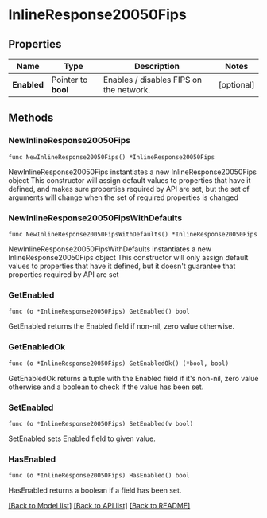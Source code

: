 # InlineResponse20050Fips

## Properties

Name | Type | Description | Notes
------------ | ------------- | ------------- | -------------
**Enabled** | Pointer to **bool** | Enables / disables FIPS on the network. | [optional] 

## Methods

### NewInlineResponse20050Fips

`func NewInlineResponse20050Fips() *InlineResponse20050Fips`

NewInlineResponse20050Fips instantiates a new InlineResponse20050Fips object
This constructor will assign default values to properties that have it defined,
and makes sure properties required by API are set, but the set of arguments
will change when the set of required properties is changed

### NewInlineResponse20050FipsWithDefaults

`func NewInlineResponse20050FipsWithDefaults() *InlineResponse20050Fips`

NewInlineResponse20050FipsWithDefaults instantiates a new InlineResponse20050Fips object
This constructor will only assign default values to properties that have it defined,
but it doesn't guarantee that properties required by API are set

### GetEnabled

`func (o *InlineResponse20050Fips) GetEnabled() bool`

GetEnabled returns the Enabled field if non-nil, zero value otherwise.

### GetEnabledOk

`func (o *InlineResponse20050Fips) GetEnabledOk() (*bool, bool)`

GetEnabledOk returns a tuple with the Enabled field if it's non-nil, zero value otherwise
and a boolean to check if the value has been set.

### SetEnabled

`func (o *InlineResponse20050Fips) SetEnabled(v bool)`

SetEnabled sets Enabled field to given value.

### HasEnabled

`func (o *InlineResponse20050Fips) HasEnabled() bool`

HasEnabled returns a boolean if a field has been set.


[[Back to Model list]](../README.md#documentation-for-models) [[Back to API list]](../README.md#documentation-for-api-endpoints) [[Back to README]](../README.md)


